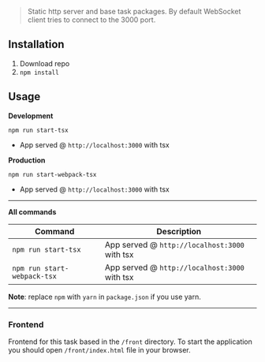 > Static http server and base task packages. 
> By default WebSocket client tries to connect to the 3000 port.

## Installation
1. Download repo
2. `npm install`

## Usage
**Development**

`npm run start-tsx`

* App served @ `http://localhost:3000` with tsx

**Production**

`npm run start-webpack-tsx`

* App served @ `http://localhost:3000` with tsx

---

**All commands**

| Command                     | Description                                   |
|-----------------------------|-----------------------------------------------|
| `npm run start-tsx`         | App served @ `http://localhost:3000` with tsx |
| `npm run start-webpack-tsx` | App served @ `http://localhost:3000` with tsx |

**Note**: replace `npm` with `yarn` in `package.json` if you use yarn.

---

### Frontend 
Frontend for this task based in the `/front` directory.
To start the application you should open `/front/index.html` file in your browser.
